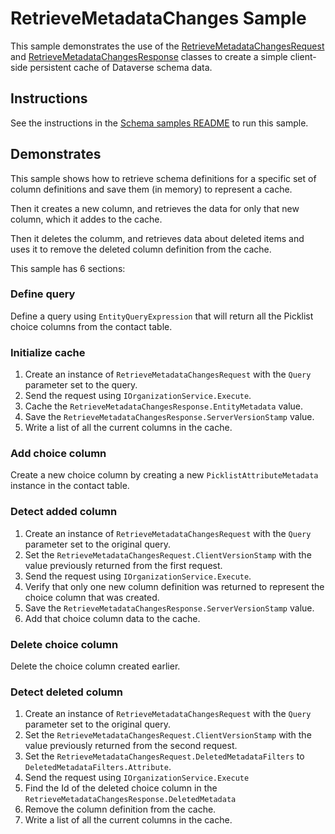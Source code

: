 # RetrieveMetadataChanges Sample

This sample demonstrates the use of the [RetrieveMetadataChangesRequest](https://learn.microsoft.com/en-us/dotnet/api/microsoft.xrm.sdk.messages.retrievemetadatachangesrequest) 
and [RetrieveMetadataChangesResponse](https://learn.microsoft.com/en-us/dotnet/api/microsoft.xrm.sdk.messages.retrievemetadatachangesresponse) classes to create a 
simple client-side persistent cache of Dataverse schema data.

## Instructions

See the instructions in the [Schema samples README](../README.md) to run this sample.

## Demonstrates

This sample shows how to retrieve schema definitions for a specific set of column definitions and save them (in memory) to represent a cache. 

Then it creates a new column, and retrieves the data for only that new column, which it addes to the cache.

Then it deletes the columm, and retrieves data about deleted items and uses it to remove the deleted column definition from the cache.

This sample has 6 sections:

### Define query

Define a query using `EntityQueryExpression` that will return all the Picklist choice columns from the contact table.

### Initialize cache

1. Create an instance of `RetrieveMetadataChangesRequest` with the `Query` parameter set to the query.
1. Send the request using `IOrganizationService.Execute`.
1. Cache the `RetrieveMetadataChangesResponse.EntityMetadata` value.
1. Save the `RetrieveMetadataChangesResponse.ServerVersionStamp` value.
1. Write a list of all the current columns in the cache.

### Add choice column

Create a new choice column by creating a new `PicklistAttributeMetadata` instance in the contact table.

### Detect added column

1. Create an instance of `RetrieveMetadataChangesRequest` with the `Query` parameter set to the original query.
1. Set the `RetrieveMetadataChangesRequest.ClientVersionStamp` with the value previously returned from the first request.
1. Send the request using `IOrganizationService.Execute`.
1. Verify that only one new column definition was returned to represent the choice column that was created.
1. Save the `RetrieveMetadataChangesResponse.ServerVersionStamp` value.
1. Add that choice column data to the cache.

### Delete choice column

Delete the choice column created earlier.

### Detect deleted column

1. Create an instance of `RetrieveMetadataChangesRequest` with the `Query` parameter set to the original query.
1. Set the `RetrieveMetadataChangesRequest.ClientVersionStamp` with the value previously returned from the second request.
1. Set the `RetrieveMetadataChangesRequest.DeletedMetadataFilters` to `DeletedMetadataFilters.Attribute`.
1. Send the request using `IOrganizationService.Execute`
1. Find the Id of the deleted choice column in the `RetrieveMetadataChangesResponse.DeletedMetadata`
1. Remove the column definition from the cache.
1. Write a list of all the current columns in the cache.

